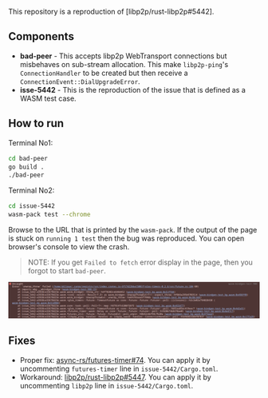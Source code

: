 This repository is a reproduction of [libp2p/rust-libp2p#5442].

## Components

* **bad-peer** - This accepts libp2p WebTransport connections but misbehaves
  on sub-stream allocation. This make `libp2p-ping`'s `ConnectionHandler`
  to be created but then receive a `ConnectionEvent::DialUpgradeError`.
* **isse-5442** - This is the reproduction of the issue that is defined as
  a WASM test case.

## How to run

Terminal No1:

```bash
cd bad-peer
go build .
./bad-peer
```

Terminal No2:

```bash
cd issue-5442
wasm-pack test --chrome
```

Browse to the URL that is printed by the `wasm-pack`. If the output of the page
is stuck on `running 1 test` then the bug was reproduced. You can open browser's
console to view the crash.

> NOTE: If you get `Failed to fetch` error display in the page, then you forgot
> to start `bad-peer`.

![screenshot](files/screenshot.png)

## Fixes

* Proper fix: [async-rs/futures-timer#74](https://github.com/async-rs/futures-timer/pull/74).
  You can apply it by uncommenting `futures-timer` line in `issue-5442/Cargo.toml`.
* Workaround: [libp2p/rust-libp2p#5447](https://github.com/libp2p/rust-libp2p/pull/5447).
  You can apply it by uncommenting `libp2p` line in `issue-5442/Cargo.toml`.
